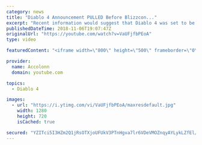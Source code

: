 ```yaml
---
category: news
title: "Diablo 4 Announcement PULLED Before Blizzcon..."
excerpt: "Recent information would suggest that Diablo 4 was set to be announced at Blizzcon but ended being pulled after developers couldn't commit to the current ..."
publishedDateTime: 2018-11-06T19:07:47Z
originalUrl: "https://youtube.com/watch?v=VaUFjfbPEoA"
type: video

featuredContent: "<iframe width=\"800\" height=\"500\" frameborder=\"0\" src=\"https://www.youtube.com/embed/VaUFjfbPEoA\" allow=\"accelerometer; autoplay; encrypted-media; gyroscope; picture-in-picture\" allowfullscreen></iframe>"

provider:
  name: Accolonn
  domain: youtube.com

topics:
  - Diablo 4

images:
  - url: "https://i.ytimg.com/vi/VaUFjfbPEoA/maxresdefault.jpg"
    width: 1280
    height: 720
    isCached: true

secured: "YZITci5I3HZm2Q1jRsOTXjoUFUkV3PTnHgva7lr6VDeVMOZnqyAYLykLZfEl/xY75nKNhCOkJxPxTgj/UpbZIAlweadPFwvf/nSUk/b8zTPdqg/WAayEcgSAuNNjNqfnTUxALgQfR4KiC3t2EpIgjYCcX+sw5W270/iZAQFaqV1v0aYEUZGbYdhUAp4qkgH0p3ooawgi6/oy5iOiNcF5ZgFTZKUT2rOUAWmIw75MJ1gLRoEpZRqkin7PujCxe8G1MKWL0/U8DQKCu8wgPZTNWCisEUpn5GNsUAeBvX+GeWg0J+Tp7lof+n3VYrLZ0vusPEAztHcgT+pJZqj9YVepn6MDhBf4JoiM9q4yyFDgp1JChTrP9+j11GOvynQF8fLxsW0hbv4vniybVIgPUxwI+ASN7gJN06AYKFYZwwAZwnhLi3HbBMpKY9EM+wTsNxJy;fIPAL3SwuIa0Lj9CdBfvsA=="
---
```


